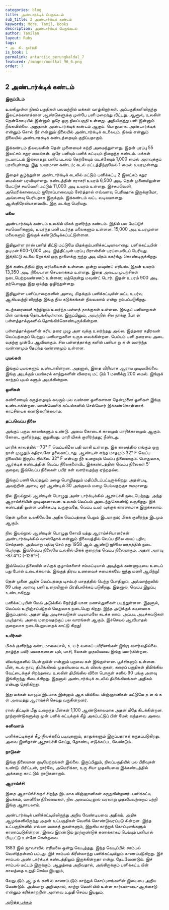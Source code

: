 ```yaml
---
categories: blog
title: அண்டார்க்டிக் பெருங்கடல்
sub_title: 2 அண்டார்க்டிக் கண்டம்
keywords: More, Tamil, Books
description: அண்டார்க்டிக் பெருங்கடல்
author: Tamilan
layout: Ruby
tags:
- அ. கி. மூர்த்தி
is_book: 1
permalink: antarciic_perungkaldal_7
featured: /images/noolkal_96_6.png
order: 7
---
```

## 2 அண்டார்க்டிக் கண்டம்

**இருப்பிடம்**

உலகிலுள்ள நிலப் பகுதிகள் பலவற்றில் மக்கள் வாழ்கிறார்கள். அப்பகுதிகளிலிருந்து இலட்சக்கணக்கான ஆண்டுகளுக்கு முன்பே பனி மறைந்து விட்டது. ஆனால், உலகின் தென்கோடியில் இன்னும் ஒரே ஒரு நிலப்பகுதி உள்ளது. அதிலிருந்து பனி இன்னும் நீங்கவில்லை. அதுதான் அண்டார்க்டிக் கண்டம் ஆகும். பொதுவாக, அண்டார்க்டிக் என்னும் சொல் நீர் என்னும் நிலையில் அண்டார்க்டிக் கடலையும், நிலம் என்னும் நிலையில் அண்டார்க்டிக் கண்டத்தையும் குறிப்பதாகும்.

இக்கண்டம் நிலவுலகின் தென் முனையைச் சுற்றி அமைந்துள்ளது. இதன் பரப்பு 55 இலட்சம் சதுர மைல்கள். ஒரே பனியும் பனிக் கட்டியும் நிறைந்த கண்டம். மக்கள் நடமாட்டம் இல்லாதது. பனிப் படலம் தெற்கேயும் வடக்கேயும் 1,000 மைல் அளவுக்குப் பரவியுள்ளது. இது உயரமான கண்டம்; கடல் மட்டத்திற்குமேல் 1 மைல் உயரமுள்ளது.

இதைச் சூழ்ந்துள்ள அண்டார்க்டிக் கடலில் மட்டும் பனிக்கட்டி 2 இலட்சம் சதுர மைல்கள் பரவியுள்ளது. கண்டத்தின் சராசரி உயரம் 6,500 அடி. தென் முனையிலுள்ள மேட்டுச் சமவெளி மட்டும் 11,000 அடி உயரம் உள்ளது. இச்சமவெளி, அமெரிக்காவையும் ஐரோப்பாவையும் சேர்த்தால் எவ்வளவு பெரியதாக இருக்குமோ, அவ்வளவு பெரியதாக இருக்கும். இக்கண்டம் வட்ட வடிவமானது. ஆஸ்திரேலியாவைவிட இரு மடங்கு பெரியது.

**மலை**

அண்டார்க்டிக் கண்டம் உலகில் மிகக் குளிர்ந்த கண்டம். இதில் பல மேட்டுச் சமவெளிகளும், உயர்ந்த பனி படர்ந்த மலைகளும் உள்ளன. 15,000 அடி உயரமுள்ள மலைகளும் இங்குக் கண்டுபிடிக்கப்பட்டுள்ளன.

இதிலுள்ள ராஸ் பனித் திட்டு மட்டுமே மிதக்கும்பனிக்கட்டியாலானது. பனிக்கட்டியின் தடிமன் 600-1,000 அடி. இத்திட்டின் பரப்பு பிரான்சின் பரப்பைவிடப் பெரியது. இத்திட்டு கடலை நோக்கி ஒரு நாளைக்கு ஐந்து அடி வீதம் ககர்ங்து கொண்டிருக்கிறது.

இக் கண்டத்தில் இரு எரிமலைகள் உள்ளன. ஒன்று மவுண்ட் எரிபஸ். இதன் உயரம் 13,350 அடி. நிலையான செயலாக்கம் உள்ளது. இதை அடைய முயற்சிகள் நடைபெற்றவண்ணம் உள்ளன; மற்றொன்று மவுண்ட் டொர். இதன் உயரம் 900 அடி. தற்பொழுது இது ஒய்ந்து ஒழிந்துள்ளது.

இதிலுள்ள பனிப்பாறைகளின் அளவு, மிதக்கும் பனிக்கட்டியின் மட்ட உயர்வு ஆகியவற்றி லிருந்து இங்கு நில கடுக்கங்கள் நிலவலாம் என்று நம்பப்படுகிறது.

கடற்கரையைச் சுற்றிலும் உலர்ந்த பள்ளத் தாக்குகள் உள்ளன. இங்குப் பனியாறுகள் பின் வாங்கத் தொடங்கியுள்ளன. இருப்பினும், அவற்றில் சில நாக்கு போ ல் பள்ளத்தாக்குகளில் தொங்கிக்கொண்டிருக்கின்றன.

பள்ளத்தாக்குகளின் கரிய தரை முழு அள வுக்கு உலர்ந்தது அல்ல. இத்தரை கதிரவன் வெப்பத்தைப் பெற்றுப் பனியாறுகளை உருக வைக்கின்றன. பெய்யும் பனி தரையை அடை வதற்கு முன்பே ஆவியாகும். சில பள்ளத்தாக்கு களில் பனியா று க ள் வளர்ந்த வண்ணமும் தேய்ந்த வண்ணமும் உள்ளன.

**புயல்கள்**

இங்குப் புயல்களும் உண்டாகின்றன. அதனால், இதை விரிவாக ஆராய முடியவில்லை. இங்கு அடிக்கும் பயங்கரக் காற்றுகளின் விரைவு மட் டும் 1 மணிக்கு 200 மைல். இங்குக் காந்தப் புயல் களும் அடிக்கின்றன.

**ஒளிகள்**

கண்ணையும் கருத்தையும் கவரும் பல வண்ண ஒளிகளான தென்முனை ஒளிகள் இங்கு உண்டாகின்றன. வான்வெளிக் கப்பல்களில் செல்வோர் இக்கண்கொள்ளாக் காட்சியைக் கண்டுகளிக்கலாம்.

**தட்பவெப்ப நிலை**

அங்குப் பருவ காலங்களும் உண்டு. அவை கோடைக் காலமும் மாரிக்காலமும் ஆகும். கோடை குளிர்ந்தது; குறுகியது. மாரி மிகக் குளிர்ந்தது; நீண்டது.

மாரிக் காலத்தில்--70° F வெப்பகி2ல பதி வாகி உள்ளது. இக் காலத்தில் எங்கும் ஒரு நாள் முழுதும் கதிரவனே தலைகாட்டாது. ஆண்டின் எந்த மாதமும் 32° F வெப்ப நிலையில் இருப்ப தில்லை. 32° F என்பது நீர் உறையும் வெப்ப நிலையாகும். பொதுவாக, ஆர்க்டிக் கண்டத்தின் வெப்ப நிலைகளைவிட இக்கண்டத்தின் வெப்ப நிலைகள் 5' குறைவு இவ்வெப்ப நிலைகள் பயிர் கள் வளர்வதற்கு ஏற்றதல்ல.

இங்குப் பணி பெய்தலும் மழை பொழிதலும் மதிப்பிடப்பட்டிருக்கிறது. அதன்படி, அவற்றின் அளவு, ஒர் ஆண்டில் 30 அங்குலம் மழை பெய்வதற்குச சமமானது.

நில இயல்நூல் ஆண்டின் பொழுது அண் டார்க்டிக்கில் ஆராய்ச்சி நடைபெற்றது. அந்த ஆராய்ச்சியின் முடிவுகளாவன: உலகம் வெப்பம் அடைந்துகொண்டு வருகிறது. இக் கண்டத்தி லுள்ள பனிக்கட்டி உருகுவதே, வெப்ப உயர் வுக்குக் காரணமாக இருக்கலாம்.

தென் முனை உலகிலேயே அதிக வெப்பத்தை பெறும் இடமாகும்; மிகக் குளிர்ந்த இடமும் ஆகும்.

நில இயல்நூல் ஆண்டின் பொழுது சோவி யத்து ஆராய்ச்சியாளர்கள் அண்டார்க்டிக்கில் வாஸ்தோக் என்னும் நிலையத்தில் வெப்ப நிலை யைப் பதிவு செய்தனர். அவ்வாறு பதிவு செய் தது 1958 ஆம் ஆண்டு ஜூலை மாதத்தில் நடை பெற்றது. இவ்வெப்ப நிலையே உலகில் மிகக் குறைந்த வெப்ப நிலையாகும். அதன் அளவு -87.4°C (-126°F).

இவ்வெப்ப நிலையில் எஃகுக் குழாய்களைச் சம்மட்டியால் அடித்துக் கண்ணாடியை உடைப் பது போல் உடைக்கலாம். இங்குத் திரவ உணவைச் சமைக்கவே ஐந்து மணி ஆயிற்று!

தென் முனை அதிக வெப்பத்தை டிசம்பர் மாதத்தில் பெற்ற போதிலும், அவ்வாற்றலில் 89 பங்கு அளவு, பனி உறையினால் பிரதிபலிக்கப் படுகிறது. இதனால், வெப்ப இழப்பு உண்டாகிறது.

பனிக்கட்டியின் மேல் அடுக்கில் நேர்த்தி யான மணல்துளிகள் படிந்துள்ளன. இதனால், வெப்பம் உறிஞ்சப்படுதல் மெதுவாக நடைபெறு கிறது. இந்த அடுக்குக் கடினமாக இருப்பதால், அதன் மீது அடிச்சுவடுகள் படியாமலே கடக்க லாம். அப்படி அடிச்சுவடுகள் படிந்தால், அவை மறைவதற்குப் பல வாரங்கள் ஆகும். இச்செயல் ஆவியாதல் குறைவாக நடைபெறுவதைக் காட்டு கிறது!

**உயிர்கள்**

மிகக் குளிர்ந்த கண்டமாகையால், உ ய ர் வகைப் பயிரினங்கள் இங்கு வளர்வதில்லை. தாழ்ந்த பயிர் வகைகளான புல், பாசி, லைகன் முதலியவை இங்கு வளர்கின்றன.

விலங்குகளில் பென்குயின் என்னும் பறவை கள் இங்குள்ளன. பூச்சிகளும் உள்ளன. மீன், கடல் நாய், திமிங்கிலம் முதலியவை கடல் விலங் குகள், கரைப் பகுதிகள் திமிங்கில வேட்டைக்குச் சிறந்தவை. உலகின் திமிங்கில விளை பொருள் களில் 90 பங்கு அளவு இங்கிருந்து கிடைக்கிறது. இதனால் அண்டார்க்டிக் கடலில் திமிங்கிலங்கள் அதிகம் என்பது தெரிகிறது.

இது மக்கள் வாழும் இடமாக இன்னும் ஆக வில்லை. விஞ்ஞானிகள் மட்டுமே த ள ங் க ள் அமைத்து ஆராய்ச்சி செய்து வருகின்றனர்.

ராஸ் திட்டின் மீது உறைந்த மீன்கள் 1,100 ஆண்டுகாலமாக அதன் மீதே கிடக்கின்றன. நூற்றாண்டுகளுக்கு முன் பனிக் கட்டிக்குக் கீழ் அகப்பட்டுப் பின் மேல் வந்தவை அவை.

**கனிவளம்**

பனிக்கட்டிக்குக் கீழ் நிலக்கரிப் படிவுகளும், தாதுக்களும் இருப்பதாகக் கருதப்படுகிறது. அவை இனிதான் ஆராய்ச்சி செய்து, தோண்டி எடுக்கப்பட வேண்டும்.

**நாடுகள்**

இங்கு நிலையான குடியேற்றங்கள் இல்லை. இருப்பினும், நிலப்பகுதியில் பல பிரிவுகள் உண்டு. பிரிட்டன், நார்வே, அமெரிக்கா, உரு சியா முதலியவை இக்கண்டத்தில் அக்கறை காட் டும் நாடுகளாகும்.

**ஆராய்ச்சி**

இதை ஆராய்ச்சிக்குச் சிறந்த இடமாக விஞ்ஞானிகள் கருதுகின்றனர். பனிக்கட்டி இயக்கம், வானிலை நிலைமைகள், நில அமைப்பு நூல் வரலாறு முதலியவற்றைப் பற்றி இங்கு ஆராயலாம்.

அண்டார்க்டிக் பனிக்கட்டியிலிருந்து அறிய வேண்டியவை அதிகம். அதிக ஆழங்களிலிருந்து அதன் உட்பகுதிகள் வெளிக் கொண்டுவரப்படு கின்றன. இந்த உட்பகுதிகளில் எல்லா வகைத் துகள்களும், இறுகிய காற்றுக் கொப்புளங்களும் காணப்படுகின்றன. இவை இரண்டும் நூற்றாண்டுக் கணக்காகப் பெய்யும் பனியால் பிடிபட்டு உள்ளே சென்றவை.

1883 இல் ஜாவாவில் எரிமலை ஒன்று வெடித்தது. இந்த வெடிப்பில் சாம்பல் வெளித்தள்ளப் பட்டது. இச் சாம்பல் கிரீன்லாந்து பனிக்கட்டியிலும் காணப்படுகிறது. இச் சாம்பல் அண் டார்க்டிக் கண்டத்திலும் இருக்கின்றதா என்று. தேடவேண்டும். இச் சாம்பல் மட்டம் இருக்கும். ஆழத்தை அறிவதால், அங்கிருக்கும் பனிக்கட்டி யின் காலத்தை உறுதி செய்ய இயலும்,

வேறுபடும் ஆ ழ ங் களி ல் காணப்படும் காற்றுக் கொப்புளங்களின் இயைபை அறிய வேண்டும். அவ்வாறு அறிவதால், காற்று வெளி யில் உள்ள கார்பன்-டை-ஆக்சைடு என்னும் கரிக்காற்றின் அளவை உறுதி செய்ய இயலும்,

[அடுத்த பக்கம்](antarciic_perungkaldal_8)